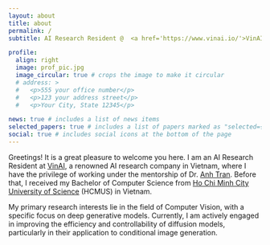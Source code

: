 ```yaml
---
layout: about
title: about
permalink: /
subtitle: AI Research Resident @  <a href='https://www.vinai.io/'>VinAI</a>, Vietnam

profile:
  align: right
  image: prof_pic.jpg
  image_circular: true # crops the image to make it circular
  # address: >
  #   <p>555 your office number</p>
  #   <p>123 your address street</p>
  #   <p>Your City, State 12345</p>

news: true # includes a list of news items
selected_papers: true # includes a list of papers marked as "selected={true}"
social: true # includes social icons at the bottom of the page
---
```


<!-- Write your biography here. Tell the world about yourself. Link to your favorite [subreddit](http://reddit.com). You can put a picture in, too. The code is already in, just name your picture `prof_pic.jpg` and put it in the `img/` folder.

Put your address / P.O. box / other info right below your picture. You can also disable any these elements by editing `profile` property of the YAML header of your `_pages/about.md`. Edit `_bibliography/papers.bib` and Jekyll will render your [publications page](/al-folio/publications/) automatically.

Link to your social media connections, too. This theme is set up to use [Font Awesome icons](http://fortawesome.github.io/Font-Awesome/) and [Academicons](https://jpswalsh.github.io/academicons/), like the ones below. Add your Facebook, Twitter, LinkedIn, Google Scholar, or just disable all of them. -->

Greetings! It is a great pleasure to welcome you here. I am an AI Research Resident at <a href="https://www.vinai.io/">VinAI</a>, a renowned AI research company in Vietnam, where I have the privilege of working under the mentorship of Dr. <a href="https://sites.google.com/site/anhttranusc/">Anh Tran</a>. Before that, I received my Bachelor of Computer Science from <a href="https://www.hcmus.edu.vn/">Ho Chi Minh City University of Science</a> (HCMUS) in Vietnam.

<!-- He earned an outstanding thesis award under the supervision of Dr. Ngoc Quoc Ly - the Head of the Department of Computer Vision and Cognitive Cybernetics at HCMUS.  -->

My primary research interests lie in the field of Computer Vision, with a specific focus on deep generative models.
Currently, I am actively engaged in improving the efficiency and controllability of diffusion models, particularly in their application to conditional image generation.
